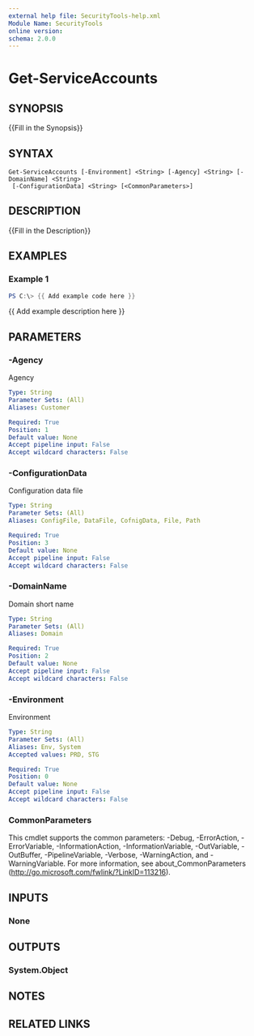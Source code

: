 ```yaml
---
external help file: SecurityTools-help.xml
Module Name: SecurityTools
online version:
schema: 2.0.0
---
```


# Get-ServiceAccounts

## SYNOPSIS
{{Fill in the Synopsis}}

## SYNTAX

```
Get-ServiceAccounts [-Environment] <String> [-Agency] <String> [-DomainName] <String>
 [-ConfigurationData] <String> [<CommonParameters>]
```

## DESCRIPTION
{{Fill in the Description}}

## EXAMPLES

### Example 1
```powershell
PS C:\> {{ Add example code here }}
```

{{ Add example description here }}

## PARAMETERS

### -Agency
Agency

```yaml
Type: String
Parameter Sets: (All)
Aliases: Customer

Required: True
Position: 1
Default value: None
Accept pipeline input: False
Accept wildcard characters: False
```

### -ConfigurationData
Configuration data file

```yaml
Type: String
Parameter Sets: (All)
Aliases: ConfigFile, DataFile, CofnigData, File, Path

Required: True
Position: 3
Default value: None
Accept pipeline input: False
Accept wildcard characters: False
```

### -DomainName
Domain short name

```yaml
Type: String
Parameter Sets: (All)
Aliases: Domain

Required: True
Position: 2
Default value: None
Accept pipeline input: False
Accept wildcard characters: False
```

### -Environment
Environment

```yaml
Type: String
Parameter Sets: (All)
Aliases: Env, System
Accepted values: PRD, STG

Required: True
Position: 0
Default value: None
Accept pipeline input: False
Accept wildcard characters: False
```

### CommonParameters
This cmdlet supports the common parameters: -Debug, -ErrorAction, -ErrorVariable, -InformationAction, -InformationVariable, -OutVariable, -OutBuffer, -PipelineVariable, -Verbose, -WarningAction, and -WarningVariable.
For more information, see about_CommonParameters (http://go.microsoft.com/fwlink/?LinkID=113216).

## INPUTS

### None

## OUTPUTS

### System.Object
## NOTES

## RELATED LINKS
